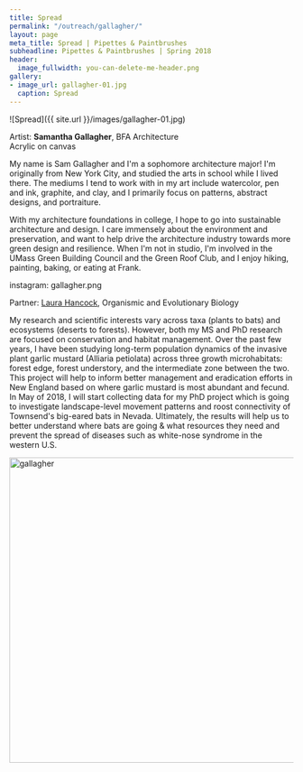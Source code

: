 ```yaml
---
title: Spread
permalink: "/outreach/gallagher/"
layout: page
meta_title: Spread | Pipettes & Paintbrushes
subheadline: Pipettes & Paintbrushes | Spring 2018
header:
  image_fullwidth: you-can-delete-me-header.png
gallery:
- image_url: gallagher-01.jpg
  caption: Spread
---
```


![Spread]({{ site.url }}/images/gallagher-01.jpg)

Artist: **Samantha Gallagher**, BFA Architecture<br>
Acrylic on canvas

My name is Sam Gallagher and I'm a sophomore architecture major! I'm originally from New York City, and studied the arts in school while I lived there. The mediums I tend to work with in my art include watercolor, pen and ink, graphite, and clay, and I primarily focus on patterns, abstract designs, and portraiture.

With my architecture foundations in college, I hope to go into sustainable architecture and design. I care immensely about the environment and preservation, and want to help drive the architecture industry towards more green design and resilience. When I'm not in studio, I'm involved in the UMass Green Building Council and the Green Roof Club, and I enjoy hiking, painting, baking, or eating at Frank.

instagram: gallagher.png

Partner: [Laura Hancock](http://thatslifesci.com/authors/lhancock), Organismic and Evolutionary Biology

My research and scientific interests vary across taxa (plants to bats) and ecosystems (deserts to forests). However, both my MS and PhD research are focused on conservation and habitat management. Over the past few years, I have been studying long-term population dynamics of the invasive plant garlic mustard (Alliaria petiolata) across three growth microhabitats: forest edge, forest understory, and the intermediate zone between the two. This project will help to inform better management and eradication efforts in New England based on where garlic mustard is most abundant and fecund. In May of 2018, I will start collecting data for my PhD project which is going to investigate landscape-level movement patterns and roost connectivity of Townsend's big-eared bats in Nevada. Ultimately, the results will help us to better understand where bats are going & what resources they need and prevent the spread of diseases such as white-nose syndrome in the western U.S.

<a data-flickr-embed="true" data-context="true"  href="https://www.flickr.com/photos/139839751@N06/41518642542/in/album-72157666010653717/" title="gallagher"><img src="https://farm1.staticflickr.com/876/41518642542_3696e0e280_c.jpg" width="800" height="541" alt="gallagher"></a><script async src="//embedr.flickr.com/assets/client-code.js" charset="utf-8"></script>
